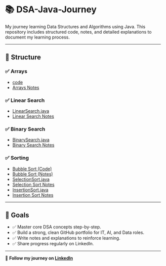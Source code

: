 # 📚 DSA-Java-Journey

My journey learning Data Structures and Algorithms using Java. This repository includes structured code, notes, and detailed explanations to document my learning process.

---

## 📁 Structure

### ✅ Arrays
- [code](./Arrays/code/)
- [Arrays Notes](./Arrays/notes/Arrays_Notes.md) 

### ✅ Linear Search
- [LinearSearch.java](./LinearSearch/code/LinearSearch.java)
- [Linear Search Notes](./LinearSearch/notes/linear-search.md) 

### ✅ Binary Search
- [BinarySearch.java](./BinarySearch/code/BinarySearch.java)
- [Binary Search Notes](./BinarySearch/notes/BinarySearch.md) 

### ✅ Sorting
- [Bubble Sort (Code)](./Sorting/code/BubbleSort.java)
- [Bubble Sort (Notes)](./Sorting/notes/BubbleSort_Notes.md)
- [SelectionSort.java](Sorting/code/SelectionSort.java)
- [Selection Sort Notes](Sorting/notes/SelectionSort_Notes.md)
- [InsertionSort.java](Sorting/code/InsertionSort.java)
- [Insertion Sort Notes](Sorting/notes/InsertionSort_Notes.md)


---

## 🎯 Goals

- ✅ Master core DSA concepts step-by-step.
- ✅ Build a strong, clean GitHub portfolio for IT, AI, and Data roles.
- ✅ Write notes and explanations to reinforce learning.
- ✅ Share progress regularly on LinkedIn.

---

📌 **Follow my journey on [LinkedIn](https://www.linkedin.com/in/u-prudhvi-chowdary/)**  




